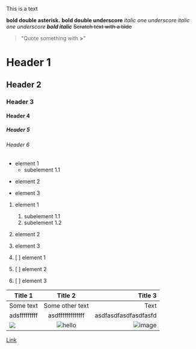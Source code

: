 This is a text

**bold double asterisk.**
__bold double underscore__
*italic one underscore*
_italic one underscore_
**_bold italic_**
~~Scratch text with a tilde~~
> "Quote something with **>**"

# Header 1
## Header 2
### Header 3
#### Header 4
##### Header 5
###### Header 6

- element 1
   * subelement 1.1
* element 2
+ element 3

1. element 1
   1. subelement 1.1
   2. subelement 1.2
2. element 2
3. element 3

1. [ ] element 1
2. [ ] element 2
3. [ ] element 3


Title 1 | Title 2 | Title 3
--- | :---: | ---:
Some text | Some other text | Text
adsfffffffff | asdfffffffffffff   | asdfasdfasdfasdfasfd
![](https://www.liderlogo.es/wp-content/uploads/2022/12/Logo-Android-1024x640.png) | ![](https://github.com/user-attachments/assets/c2391489-d0a9-47ae-9645-ad46c71aff38 "hello") | ![image](https://github.com/user-attachments/assets/492f36f3-c24f-4f66-a8db-686e16bd36af)


[Link](https://www.google.com)
